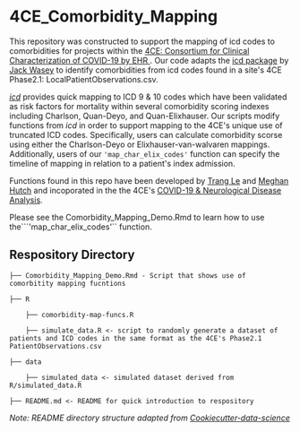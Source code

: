# 4CE_Comorbidity_Mapping

This repository was constructed to support the mapping of icd codes to comorbidities for projects within the [4CE: Consortium for Clinical Characterization of COVID-19 by EHR ](https://covidclinical.net/). 
Our code adapts the [icd package](https://github.com/jackwasey/icd) by [Jack Wasey](https://github.com/jackwasey) to identify comorbidities from icd codes found in a site's 4CE Phase2.1: LocalPatientObservations.csv.

[*icd*](https://github.com/jackwasey/icd) provides quick mapping to ICD 9 & 10 codes which have been validated as risk factors for mortality within several comorbidity scoring indexes including Charlson, Quan-Deyo, and Quan-Elixhauser. Our scripts modify functions from *icd* in order to support mapping to the 4CE's unique use of truncated ICD codes. Specifically, users can calculate comorbidity scorse using either the Charlson-Deyo or Elixhauser-van-walvaren mappings. Additionally, users of our ```'map_char_elix_codes'``` function can specify the timeline of mapping in relation to a patient's index admission. 

Functions found in this repo have been developed by [Trang Le](https://github.com/trang1618) and [Meghan Hutch](https://github.com/meghutch) and incoporated in the the 4CE's [COVID-19 & Neurological Disease Analysis](https://github.com/trang1618/neuro-penn). 

Please see the Comorbidity_Mapping_Demo.Rmd to learn how to use the```'map_char_elix_codes'`` function.

## Respository Directory

    ├── Comorbidity_Mapping_Demo.Rmd - Script that shows use of comorbitity mapping fucntions
    
    ├── R

        ├── comorbidity-map-funcs.R
    
        ├── simulate_data.R <- script to randomly generate a dataset of patients and ICD codes in the same format as the 4CE's Phase2.1 PatientObservations.csv 
    
    ├── data        
    
        ├── simulated_data <- simulated dataset derived from R/simulated_data.R

    ├── README.md <- README for quick introduction to respository

*Note: README directory structure adapted from [Cookiecutter-data-science](https://drivendata.github.io/cookiecutter-data-science/)*

